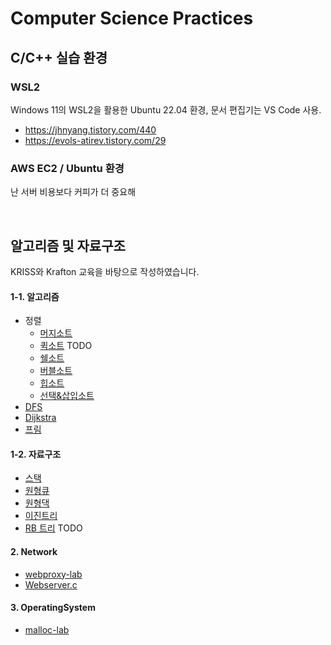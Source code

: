 # Computer Science Practices
## C/C++ 실습 환경
### WSL2
Windows 11의 WSL2을 활용한 Ubuntu 22.04 환경, 문서 편집기는 VS Code 사용.
- https://jhnyang.tistory.com/440
- https://evols-atirev.tistory.com/29
### AWS EC2 / Ubuntu 환경

난 서버 비용보다 커피가 더 중요해

</br>

## 알고리즘 및 자료구조
KRISS와 Krafton 교육을 바탕으로 작성하였습니다.

#### 1-1. 알고리즘
- 정렬
    - [머지소트](./1-1.%20Algorithm/MergeSort.cpp)
    - [퀵소트](./1-1.%20Algorithm/QuickSort.cpp) TODO
    - [쉘소트](./1-1.%20Algorithm/ShellSort.cpp)
    - [버블소트](./1-1.%20Algorithm/BubbleSort.cpp)
    - [힙소트](./1-1.%20Algorithm/HeapSort.cpp)
    - [선택&삽입소트](./1-1.%20Algorithm/Selection&InsertSort.cpp)
- [DFS](./1-1.%20Algorithm/DFS.cpp)
- [Dijkstra](./1-1.%20Algorithm/Dijkstra.cpp)
- [프림](./1-1.%20Algorithm/Prim.cpp)

#### 1-2. 자료구조
- [스택](./1-2.%20Data%20Structure/Stack.cpp)
- [원형큐](./1-2.%20Data%20Structure/CircularQueue.cpp)
- [원형댁](./1-2.%20Data%20Structure/CircularDeque.cpp)
- [이진트리](./1-2.%20Data%20Structure/BinaryTree.cpp)
- [RB 트리](./1-2.%20Data%20Structure/rbtree-lab/) TODO

#### 2. Network
- [webproxy-lab](./2.%20Network/webproxy-lab/)
- [Webserver.c](./2.%20Network/Webserver.c)

#### 3. OperatingSystem
- [malloc-lab](./3.%20OperatingSystem/malloc-lab/)